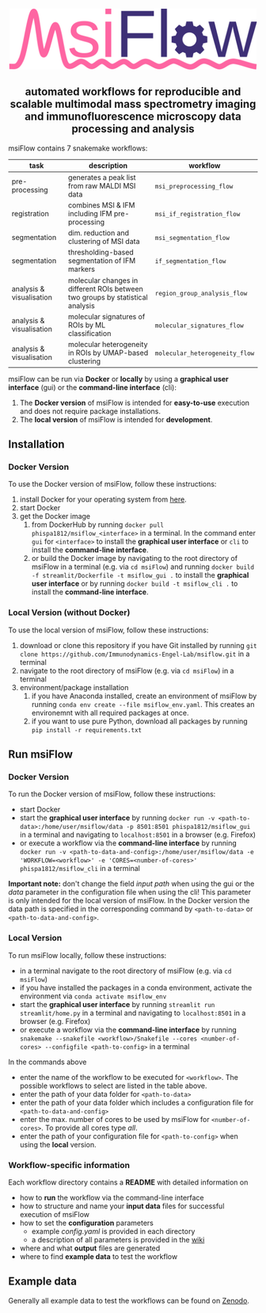 <p align="center">
  <img src="imgs/msiFlow_logo.svg" width=500/>
</p>

<h2 align="center">
automated workflows for reproducible and scalable multimodal mass spectrometry imaging and immunofluorescence microscopy data processing and analysis
</h2>

msiFlow contains 7 snakemake workflows:

| task | description | workflow
| --- | --- | --- |
| pre-processing | generates a peak list from raw MALDI MSI data | `msi_preprocessing_flow` |
| registration | combines MSI & IFM including IFM pre-processing | `msi_if_registration_flow` |
| segmentation | dim. reduction and clustering of MSI data | `msi_segmentation_flow`|
| segmentation | thresholding-based segmentation of IFM markers | `if_segmentation_flow`|
| analysis & visualisation | molecular changes in different ROIs between two groups by statistical analysis | `region_group_analysis_flow` |
| analysis & visualisation | molecular signatures of ROIs by ML classification | `molecular_signatures_flow` |
| analysis & visualisation | molecular heterogeneity in ROIs by UMAP-based clustering | `molecular_heterogeneity_flow` |

msiFlow can be run via **Docker** or **locally** by using a **graphical user interface** (gui) or the **command-line interface** (cli):
1. The **Docker version** of msiFlow is intended for **easy-to-use** execution and does not require package installations.
2. The **local version** of msiFlow is intended for **development**. 

## Installation

### Docker Version

To use the Docker version of msiFlow, follow these instructions:
1. install Docker for your operating system from [here](https://docs.docker.com/get-docker/).
2. start Docker
3. get the Docker image 
   1. from DockerHub by running `docker pull phispa1812/msiflow_<interface>` in a terminal. In the command enter `gui` for `<interface>` to install the **graphical user interface** or `cli` to install the **command-line interface**.
   2. or build the Docker image by navigating to the root directory of msiFlow in a terminal (e.g. via `cd msiFlow`) and running `docker build -f streamlit/Dockerfile -t msiflow_gui .` to install the **graphical user interface** or by running `docker build -t msiflow_cli .` to install the **command-line interface**.


### Local Version (without Docker)

To use the local version of msiFlow, follow these instructions:
1. download or clone this repository if you have Git installed by running `git clone https://github.com/Immunodynamics-Engel-Lab/msiflow.git` in a terminal
2. navigate to the root directory of msiFlow (e.g. via `cd msiFlow`) in a terminal
3. environment/package installation
   1. if you have Anaconda installed, create an environment of msiFlow by running `conda env create --file msiflow_env.yaml`. This creates an environemnt with all required packages at once.
   2. if you want to use pure Python, download all packages by running `pip install -r requirements.txt`

## Run msiFlow

### Docker Version

To run the Docker version of msiFlow, follow these instructions:
  - start Docker
  - start the **graphical user interface** by running `docker run -v <path-to-data>:/home/user/msiflow/data -p 8501:8501 phispa1812/msiflow_gui` in a terminal and navigating to `localhost:8501` in a browser (e.g. Firefox)
  - or execute a workflow via the **command-line interface** by running `docker run -v <path-to-data-and-config>:/home/user/msiflow/data -e 'WORKFLOW=<workflow>' -e 'CORES=<number-of-cores>' phispa1812/msiflow_cli` in a terminal

**Important note:** don't change the field *input path* when using the gui or the *data* parameter in the configuration file when using the cli! This parameter is only intended for the local version of msiFlow.
In the Docker version the data path is specified in the corresponding command by `<path-to-data>` or `<path-to-data-and-config>`. 
### Local Version

To run msiFlow locally, follow these instructions:
- in a terminal navigate to the root directory of msiFlow (e.g. via `cd msiFlow`)
- if you have installed the packages in a conda environment, activate the environment via `conda activate msiflow_env`
- start the **graphical user interface** by running `streamlit run streamlit/home.py` in a terminal and navigating to `localhost:8501` in a browser (e.g. Firefox)
- or execute a workflow via the **command-line interface** by running `snakemake --snakefile <workflow>/Snakefile --cores <number-of-cores> --configfile <path-to-config>` in a terminal

In the commands above
- enter the name of the workflow to be executed for `<workflow>`. The possible workflows to select are listed in the table above.
- enter the path of your data folder for `<path-to-data>`
- enter the path of your data folder which includes a configuration file for `<path-to-data-and-config>`
- enter the max. number of cores to be used by msiFlow for `<number-of-cores>`. To provide all cores type *all*.
- enter the path of your configuration file for `<path-to-config>` when using the **local** version. 

### Workflow-specific information

Each workflow directory contains a **README** with detailed information on 
- how to **run** the workflow via the command-line interface
- how to structure and name your **input data** files for successful execution of msiFlow
- how to set the **configuration** parameters 
  - example *config.yaml* is provided in each directory
  - a description of all parameters is provided in the [wiki]()
- where and what **output** files are generated
- where to find **example data** to test the workflow

## Example data
Generally all example data to test the workflows can be found on [Zenodo]().



